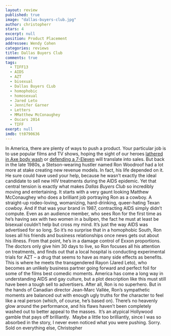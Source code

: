 ```yaml
---
layout: review
published: true
image: "dallas-buyers-club.jpg"
author: christopherr
stars: 4
excerpt: null
position: Product Placement
addressee: Wendy Cohen
categories: reviews
title: Dallas Buyers Club
comments: true
tags: 
  - TIFF13
  - AIDS
  - AZT
  - bisexual
  - Dallas Buyers CLub
  - homophobic
  - homosexual
  - Jared Leto
  - Jennifer Garner
  - Letters
  - MMatthew McConaughey
  - Oscars 2014
  - TIFF
exerpt: null
imdb: tt0790636
---
```


In America, there are plenty of ways to push a product. Your particular job is to use popular films and TV shows, hoping the sight of our heroes <a href="/letters/2012/7/16/ted.html">lathered in Axe body wash</a> or <a href="/letters/2013/6/14/man-of-steel.html">defending a 7-Eleven</a> will translate into sales. But back in the late 1980s, a Stetson-wearing hustler named Ron Woodroof had a lot more at stake creating new revenue models. In fact, his life depended on it. He sure could have used your help, because he wasn&rsquo;t exactly the ideal candidate to sell new HIV treatments during the AIDS epidemic. Yet that central tension is exactly what makes <em>Dallas Buyers Club</em> so incredibly moving and entertaining.
It starts with a very gaunt looking Matthew McConaughey who does a brilliant job portraying Ron as a cowboy. A straight-up rodeo-loving, womanizing, hard-drinking, queer-hating Texan cowboy. And if that was your brand in 1987, contracting AIDS simply didn&rsquo;t compute. Even as an audience member, who sees Ron for the first time as he&rsquo;s having sex with two women in a bullpen, the fact he must at least be bisexual couldn&rsquo;t help but cross my mind. It&rsquo;s just the way AIDS was advertised for so long. So it&rsquo;s no surprise that in a homophobic South, Ron loses all his friends and business relationships once news gets out about his illness.
From that point, he&rsquo;s in a damage control of Exxon proportions. The doctors only give him 30 days to live, so Ron focuses all his attention on treatments, and finds out that a local hospital is conducting experimental trials for AZT &ndash; a drug that seems to have as many side effects as benefits. This is where he meets the transgendered Rayon (Jared Leto), who becomes an unlikely business partner going forward and perfect foil for some of the films best comedic moments.
America has come a long way in understanding AIDS and gay culture, but a plot description like this must still have been a tough sell to advertisers. After all, Ron is no superhero. But in the hands of Canadian director Jean-Marc Vall&eacute;e, Ron&rsquo;s sympathetic moments are balanced out with enough ugly truths for the character to feel like a real person (which, of course, he&rsquo;s based on). There&rsquo;s no heavenly glow around the performance, and his flaws haven&rsquo;t been completely washed out to better appeal to the masses.&nbsp; It&rsquo;s an atypical Hollywood gamble that pays off brilliantly.&nbsp;
Maybe a little too brilliantly, since I was so absorbed in the story, I never even noticed what you were pushing. Sorry.
Sold on everything else,
Christopher

